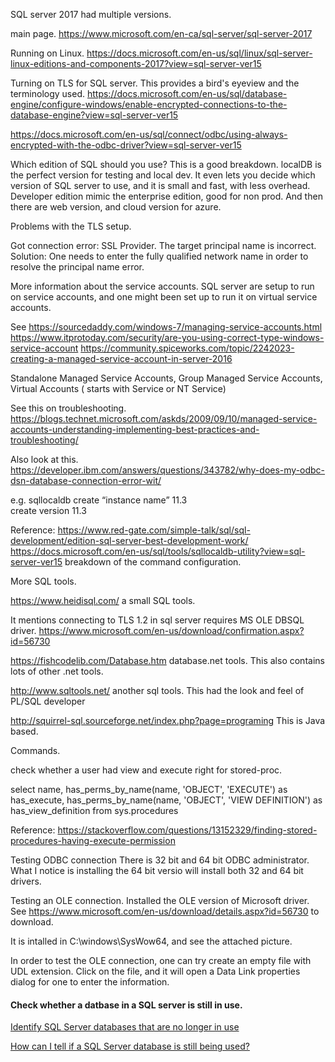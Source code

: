 


SQL server 2017 had multiple versions.



main page. 
https://www.microsoft.com/en-ca/sql-server/sql-server-2017

Running on Linux.
https://docs.microsoft.com/en-us/sql/linux/sql-server-linux-editions-and-components-2017?view=sql-server-ver15

Turning on TLS for SQL server.  This provides a bird's eyeview and the terminology used.
https://docs.microsoft.com/en-us/sql/database-engine/configure-windows/enable-encrypted-connections-to-the-database-engine?view=sql-server-ver15

https://docs.microsoft.com/en-us/sql/connect/odbc/using-always-encrypted-with-the-odbc-driver?view=sql-server-ver15

Which edition of SQL should you use?  This is a good breakdown.
localDB is the perfect version for testing and local dev. It even lets you decide which version of SQL server to use, and it is small and fast, with less overhead.  
Developer edition mimic the enterprise edition, good for non prod.
And then there are web version, and cloud version for azure.


Problems with the TLS setup.

Got connection error:  SSL Provider. The target principal name is incorrect.
Solution: One needs to enter the fully qualified network name in order to resolve the principal name error.


More information about the service accounts.
SQL server are setup to run on service accounts, and one might been set up to run it on virtual service accounts.

See 
https://sourcedaddy.com/windows-7/managing-service-accounts.html
https://www.itprotoday.com/security/are-you-using-correct-type-windows-service-account
https://community.spiceworks.com/topic/2242023-creating-a-managed-service-account-in-server-2016

Standalone Managed Service Accounts, Group Managed Service Accounts, Virtual Accounts ( starts with Service or NT Service)

See this on troubleshooting.
https://blogs.technet.microsoft.com/askds/2009/09/10/managed-service-accounts-understanding-implementing-best-practices-and-troubleshooting/

Also look at this.
https://developer.ibm.com/answers/questions/343782/why-does-my-odbc-dsn-database-connection-error-wit/



e.g. sqllocaldb create “instance name” 11.3  
create version 11.3

Reference:
https://www.red-gate.com/simple-talk/sql/sql-development/edition-sql-server-best-development-work/
https://docs.microsoft.com/en-us/sql/tools/sqllocaldb-utility?view=sql-server-ver15  breakdown of the command configuration.



More SQL tools.

https://www.heidisql.com/  a small SQL tools.

It mentions connecting to TLS 1.2 in sql server requires MS OLE DBSQL driver.
https://www.microsoft.com/en-us/download/confirmation.aspx?id=56730

https://fishcodelib.com/Database.htm database.net tools.   This also contains lots of other .net tools.

http://www.sqltools.net/ another sql tools. This had the look and feel of PL/SQL developer 

http://squirrel-sql.sourceforge.net/index.php?page=programing This is Java based. 



Commands.

check whether a user had view and execute right for stored-proc.

select name, 
    has_perms_by_name(name, 'OBJECT', 'EXECUTE') as has_execute,
    has_perms_by_name(name, 'OBJECT', 'VIEW DEFINITION') as has_view_definition
from sys.procedures

Reference: https://stackoverflow.com/questions/13152329/finding-stored-procedures-having-execute-permission


Testing ODBC connection
There is 32 bit and 64 bit ODBC administrator. 
What I notice is installing the 64 bit versio will install both 32 and 64 bit drivers.

Testing an OLE connection.
Installed the OLE version of Microsoft driver.   See https://www.microsoft.com/en-us/download/details.aspx?id=56730 to download.

It is intalled in C:\windows\SysWow64, and see the attached picture.

In order to test the OLE connection, one can try create an empty file with UDL extension. Click on the file, and it will open a Data Link properties dialog for one to enter the information.



#### Check whether a datbase in a SQL server is still in use.

[Identify SQL Server databases that are no longer in use](https://www.mssqltips.com/sqlservertip/3171/identify-sql-server-databases-that-are-no-longer-in-use)

[How can I tell if a SQL Server database is still being used?](https://dba.stackexchange.com/questions/2050/how-can-i-tell-if-a-sql-server-database-is-still-being-used)

